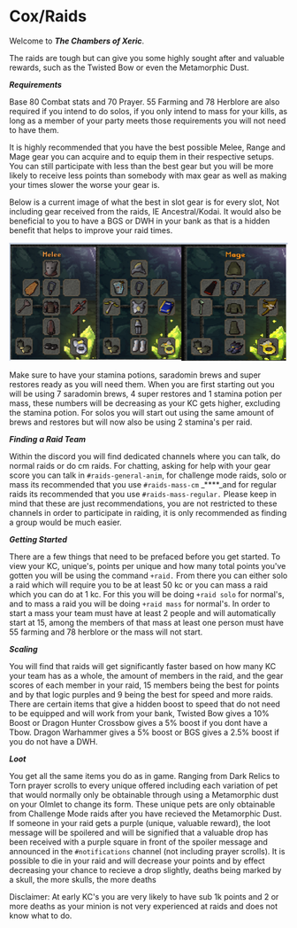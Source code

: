 # Cox/Raids

Welcome to _**The Chambers of Xeric**_.  

The raids are tough but can give you some highly sought after and valuable rewards, such as the Twisted Bow or even the Metamorphic Dust.

_**Requirements**_ 

Base 80 Combat stats and 70 Prayer. 55 Farming and 78 Herblore are also required if you intend to do solos, if you only intend to mass for your kills, as long as a member of your party meets those requirements you will not need to have them.

It is highly recommended that you have the best possible Melee, Range and Mage gear you can acquire and to equip them in their respective setups.  You can still participate with less than the best gear but you will be more likely to receive less points than somebody with max gear as well as making your times slower the worse your gear is.  

Below is a current image of what the best in slot gear is for every slot, Not including gear received from the raids, IE Ancestral/Kodai.  It would also be beneficial to you to have a BGS or DWH in your bank as that is a hidden benefit that helps to improve your raid times.

![](../../.gitbook/assets/image.png)

Make sure to have your stamina potions, saradomin brews and super restores ready as you will need them.  When you are first starting out you will be using 7 saradomin brews, 4 super restores and 1 stamina potion per mass, these numbers will be decreasing as your KC gets higher, excluding the stamina potion. For solos you will start out using the same amount of brews and restores but will now also be using 2 stamina's per raid.

_**Finding a Raid Team**_

Within the discord you will find dedicated channels where you can talk, do normal raids or do cm raids.  For chatting, asking for help with your gear score you can talk in `#raids-general-anim`, for challenge mode raids, solo or mass its recommended that you use `#raids-mass-cm` _****_and for regular raids its recommended that you use `#raids-mass-regular.` Please keep in mind that these are just recommendations, you are not restricted to these channels in order to participate in raiding, it is only recommended as finding a group would be much easier.  

_**Getting Started**_

There are a few things that need to be prefaced before you get started.  To view your KC, unique's, points per unique and how many total points you've gotten you will be using the command `+raid.`  From there you can either solo a raid which will require you to be at least 50 kc or you can mass a raid which you can do at 1 kc.  For this you will be doing `+raid solo` for normal's,  and to mass a raid you will be doing `+raid mass` for normal's.  In order to start a mass your team must have at least 2 people and will automatically start at 15, among the members of that mass at least one person must have 55 farming and 78 herblore or the mass will not start.  

_**Scaling**_

You will find that raids will get significantly faster based on how many KC your team has as a whole, the amount of members in the raid, and the gear scores of each member in your raid, 15 members being the best for points and by that logic purples and 9 being the best for speed and more raids.  There are certain items that give a hidden boost to speed that do not need to be equipped and will work from your bank, Twisted Bow gives a 10% Boost or Dragon Hunter Crossbow gives a 5% boost if you dont have a Tbow.  Dragon Warhammer gives a 5% boost or BGS gives a 2.5% boost if you do not have a DWH.  

_**Loot**_

You get all the same items you do as in game.  Ranging from Dark Relics to Torn prayer scrolls to every unique offered including each variation of pet that would normally only be obtainable through using a Metamorphic dust on your Olmlet to change its form.  These unique pets are only obtainable from Challenge Mode raids after you have recieved the Metamorphic Dust.  If someone in your raid gets a purple \(unique, valuable reward\), the loot message will be spoilered and will be signified that a valuable drop has been received with a purple square in front of the spoiler message and announced in the `#notifications` channel \(not including prayer scrolls\).  It is possible to die in your raid and will decrease your points and by effect decreasing your chance to recieve a drop slightly, deaths being marked by a skull, the more skulls, the more deaths

Disclaimer: At early KC's you are very likely to have sub 1k points and 2 or more deaths as your minion is not very experienced at raids and does not know what to do.



